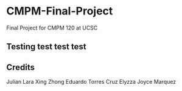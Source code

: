 # CMPM-Final-Project
Final Project for CMPM 120 at UCSC

## Testing test test test

## Credits

Julian Lara
Xing Zhong
Eduardo Torres Cruz
Elyzza Joyce Marquez
